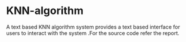 # KNN-algorithm
A text based KNN algorithm system provides a text based interface for users to interact with the system .For the source code refer the report.
